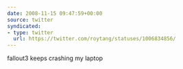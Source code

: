```yaml
---
date: 2008-11-15 09:47:59+00:00
source: twitter
syndicated:
- type: twitter
  url: https://twitter.com/roytang/statuses/1006834856/
---
```


fallout3 keeps crashing my laptop